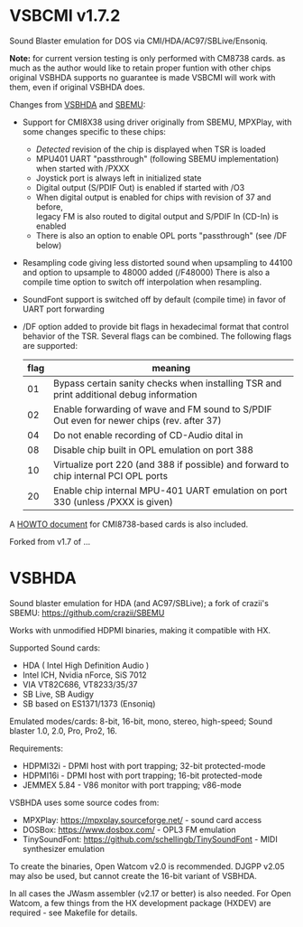 # VSBCMI v1.7.2

Sound Blaster emulation for DOS via CMI/HDA/AC97/SBLive/Ensoniq.

__Note:__ for current version testing is only performed with CM8738 cards. 
          as much as the author would like to retain proper funtion with other chips original VSBHDA supports 
          no guarantee is made VSBCMI will work with them, even if original VSBHDA does.

Changes from [VSBHDA](https://github.com/Baron-von-Riedesel/VSBHDA) and [SBEMU](https://github.com/crazii/SBEMU):
 * Support for CMI8X38 using driver originally from SBEMU, MPXPlay, with some changes specific to these chips:
    * _Detected_ revision of the chip is displayed when TSR is loaded
    * MPU401 UART "passthrough" (following SBEMU implementation) when started with /PXXX
    * Joystick port is always left in initialized state 
    * Digital output (S/PDIF Out) is enabled if started with /O3
    * When digital output is enabled for chips with revision of 37 and before,   
      legacy FM is also routed to digital output and S/PDIF In (CD-In) is enabled
    * There is also an option to enable OPL ports "passthrough" (see /DF below)  
 * Resampling code giving less distorted sound when upsampling to 44100 
   and option to upsample to 48000 added (/F48000) 
   There is also a compile time option to switch off interpolation when resampling.
 * SoundFont support is switched off by default (compile time) in favor of UART port forwarding
 * /DF option added to provide bit flags in hexadecimal format that control behavior of the TSR. 
   Several flags can be combined. The following flags are supported:
   
   | flag   | meaning
   |--------|------------------------------------------------------------------------------------------|
   | 01     | Bypass certain sanity checks when installing TSR and print additional debug information  |
   | 02     | Enable forwarding of wave and FM sound to S/PDIF Out even for newer chips (rev. after 37)|
   | 04     | Do not enable recording of CD-Audio dital in                                             |
   | 08     | Disable chip built in OPL emulation on port 388                                          |
   | 10     | Virtualize port 220 (and 388 if possible) and forward to chip internal PCI OPL ports     |
   | 20     | Enable chip internal MPU-401 UART emulation on port 330 (unless /PXXX is given)          |

A [HOWTO document](/HOWTO/CM8738-howto.md) for CMI8738-based cards is also included.

Forked from v1.7 of ...

# VSBHDA
Sound blaster emulation for HDA (and AC97/SBLive); a fork of crazii's SBEMU: https://github.com/crazii/SBEMU

Works with unmodified HDPMI binaries, making it compatible with HX.

Supported Sound cards:
 * HDA ( Intel High Definition Audio )
 * Intel ICH, Nvidia nForce, SiS 7012
 * VIA VT82C686, VT8233/35/37
 * SB Live, SB Audigy
 * SB based on ES1371/1373 (Ensoniq)

Emulated modes/cards:
8-bit, 16-bit, mono, stereo, high-speed;
Sound blaster 1.0, 2.0, Pro, Pro2, 16.

Requirements:
 * HDPMI32i - DPMI host with port trapping; 32-bit protected-mode
 * HDPMI16i - DPMI host with port trapping; 16-bit protected-mode
 * JEMMEX 5.84 - V86 monitor with port trapping; v86-mode
 
VSBHDA uses some source codes from:
 * MPXPlay: https://mpxplay.sourceforge.net/ - sound card access
 * DOSBox: https://www.dosbox.com/ - OPL3 FM emulation
 * TinySoundFont: https://github.com/schellingb/TinySoundFont - MIDI synthesizer emulation

To create the binaries, Open Watcom v2.0 is recommended. DJGPP v2.05
may also be used, but cannot create the 16-bit variant of VSBHDA.

In all cases the JWasm assembler (v2.17 or better) is also needed.
For Open Watcom, a few things from the HX development package (HXDEV)
are required - see Makefile for details.

